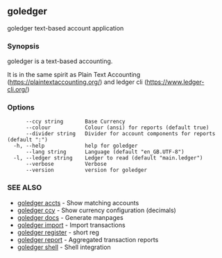 ## goledger

goledger text-based account application

### Synopsis

goledger is a text-based accounting.

It is in the same spirit as Plain Text Accounting (https://plaintextaccounting.org/)
and ledger cli (https://www.ledger-cli.org/)


### Options

```
      --ccy string       Base Currency
      --colour           Colour (ansi) for reports (default true)
      --divider string   Divider for account components for reports (default ":")
  -h, --help             help for goledger
      --lang string      Language (default "en_GB.UTF-8")
  -l, --ledger string    Ledger to read (default "main.ledger")
      --verbose          Verbose
      --version          version for goledger
```

### SEE ALSO

* [goledger accts](goledger_accts.md)	 - Show matching accounts
* [goledger ccy](goledger_ccy.md)	 - Show currency configuration (decimals)
* [goledger docs](goledger_docs.md)	 - Generate manpages
* [goledger import](goledger_import.md)	 - Import transactions
* [goledger register](goledger_register.md)	 - short reg
* [goledger report](goledger_report.md)	 - Aggregated transaction reports
* [goledger shell](goledger_shell.md)	 - Shell integration

